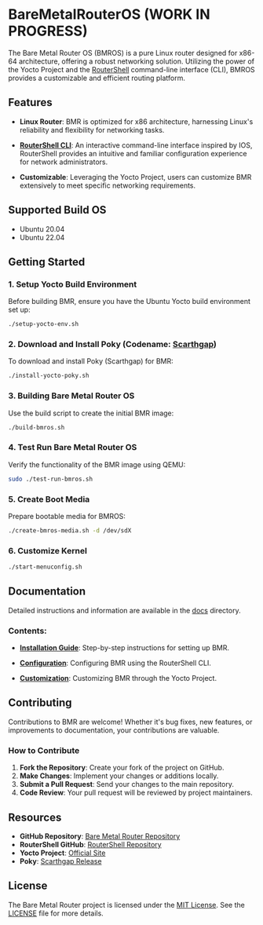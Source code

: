 # BareMetalRouterOS (WORK IN PROGRESS)

The Bare Metal Router OS (BMROS) is a pure Linux router designed for x86-64 architecture, offering a robust networking solution. Utilizing the power of the Yocto Project and the [RouterShell](https://github.com/mgarcia01752/RouterShell) command-line interface (CLI), BMROS provides a customizable and efficient routing platform.

## Features

- **Linux Router**: BMR is optimized for x86 architecture, harnessing Linux's reliability and flexibility for networking tasks.
  
- **[RouterShell CLI](https://github.com/mgarcia01752/RouterShell)**: An interactive command-line interface inspired by IOS, RouterShell provides an intuitive and familiar configuration experience for network administrators.

- **Customizable**: Leveraging the Yocto Project, users can customize BMR extensively to meet specific networking requirements.

## Supported Build OS

 - Ubuntu 20.04
 - Ubuntu 22.04

## Getting Started

### 1. Setup Yocto Build Environment

Before building BMR, ensure you have the Ubuntu Yocto build environment set up:

```bash
./setup-yocto-env.sh
```

### 2. Download and Install Poky (Codename: [Scarthgap](https://docs.yoctoproject.org/next/migration-guides/release-5.0.html))

To download and install Poky (Scarthgap) for BMR:

```bash
./install-yocto-poky.sh
```

### 3. Building Bare Metal Router OS

Use the build script to create the initial BMR image:

```bash
./build-bmros.sh
```

### 4. Test Run Bare Metal Router OS

Verify the functionality of the BMR image using QEMU:

```bash
sudo ./test-run-bmros.sh
```

### 5. Create Boot Media

Prepare bootable media for BMROS:

```bash
./create-bmros-media.sh -d /dev/sdX
```

### 6. Customize Kernel

```bash
./start-menuconfig.sh
```

## Documentation

Detailed instructions and information are available in the [docs](doc/index.md) directory.

### Contents:

- **[Installation Guide](doc/index.md#installation-guide)**: Step-by-step instructions for setting up BMR.
  
- **[Configuration](doc/index.md#configuration)**: Configuring BMR using the RouterShell CLI.
  
- **[Customization](doc/index.md#customization)**: Customizing BMR through the Yocto Project.

## Contributing

Contributions to BMR are welcome! Whether it's bug fixes, new features, or improvements to documentation, your contributions are valuable.

### How to Contribute

1. **Fork the Repository**: Create your fork of the project on GitHub.
2. **Make Changes**: Implement your changes or additions locally.
3. **Submit a Pull Request**: Send your changes to the main repository.
4. **Code Review**: Your pull request will be reviewed by project maintainers.

## Resources

- **GitHub Repository**: [Bare Metal Router Repository](https://github.com/yocto/bare-metal-router)
- **RouterShell GitHub**: [RouterShell Repository](https://github.com/mgarcia01752/RouterShell)
- **Yocto Project**: [Official Site](https://www.yoctoproject.org/)
- **Poky**: [Scarthgap Release](https://docs.yoctoproject.org/next/migration-guides/release-5.0.html)

## License

The Bare Metal Router project is licensed under the [MIT License](https://opensource.org/licenses/MIT). See the [LICENSE](https://github.com/yocto/bare-metal-router/blob/main/LICENSE) file for more details.
